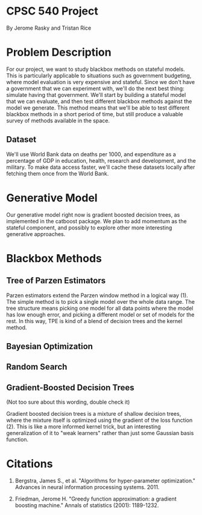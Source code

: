 # CPSC 540 Project

By Jerome Rasky and Tristan Rice

# Problem Description

For our project, we want to study blackbox methods on stateful models. This is
particularly applicable to situations such as government budgeting, where model
evaluation is very expensive and stateful. Since we don't have a government that
we can experiment with, we'll do the next best thing: simulate having that
government. We'll start by building a stateful model that we can evaluate, and
then test different blackbox methods against the model we generate. This method
means that we'll be able to test different blackbox methods in a short period of
time, but still produce a valuable survey of methods available in the space.

## Dataset

We'll use World Bank data on deaths per 1000, and expenditure as a percentage of
GDP in education, health, research and development, and the military. To make
data access faster, we'll cache these datasets locally after fetching them once
from the World Bank.

# Generative Model

Our generative model right now is gradient boosted decision trees, as
implemented in the catboost package. We plan to add momentum as the stateful
component, and possibly to explore other more interesting generative approaches.

# Blackbox Methods

## Tree of Parzen Estimators

Parzen estimators extend the Parzen window method in a logical way (1). The simple
method is to pick a single model over the whole data range. The tree structure
means picking one model for all data points where the model has low enough
error, and picking a different model or set of models for the rest. In this way,
TPE is kind of a blend of decision trees and the kernel method.

## Bayesian Optimization

## Random Search

## Gradient-Boosted Decision Trees

(Not too sure about this wording, double check it)

Gradient boosted decision trees is a mixture of shallow decision trees, where
the mixture itself is optimized using the gradient of the loss function (2). This is
like a more informed kernel trick, but an interesting generalization of it to
"weak learners" rather than just some Gaussian basis function.

# Citations

1. Bergstra, James S., et al. "Algorithms for hyper-parameter optimization."
   Advances in neural information processing systems. 2011.

2. Friedman, Jerome H. "Greedy function approximation: a gradient boosting
   machine." Annals of statistics (2001): 1189-1232.